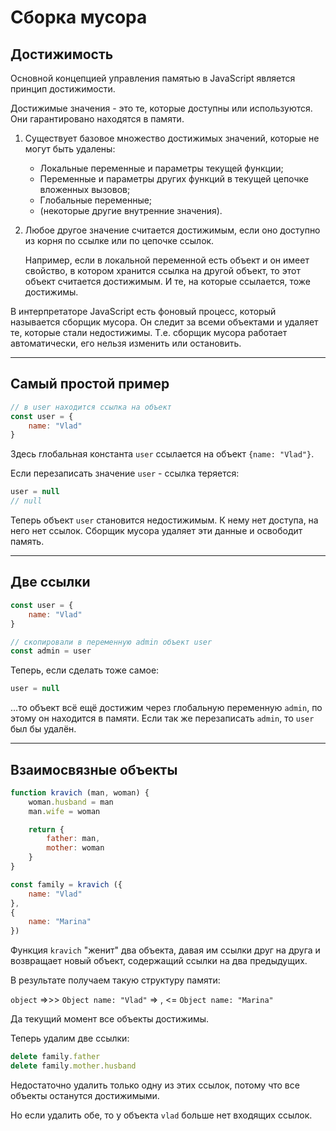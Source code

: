# Сборка мусора

## Достижимость 

Основной концепцией управления памятью в JavaScript является принцип достижимости.

Достижимые значения - это те, которые доступны или используются. Они гарантировано находятся в памяти.

1. Существует базовое множество достижимых значений, которые не могут быть удалены:

    * Локальные переменные и параметры текущей функции;
    * Переменные и параметры других функций в текущей цепочке вложенных вызовов;
    * Глобальные переменные;
    * (некоторые другие внутренние значения).

2. Любое другое значение считается достижимым, если оно доступно из корня по ссылке или по цепочке ссылок.

    Например, если в локальной переменной есть объект и он имеет свойство, в котором хранится ссылка на другой объект, то этот объект считается достижимым. И те, на которые ссылается, тоже достижимы.

В интерпретаторе JavaScript есть фоновый процесс, который называется сборщик мусора. Он следит за всеми объектами и удаляет те, которые стали недостижимы. Т.е. сборщик мусора работает автоматически, его нельзя изменить или остановить.
***

## Самый простой пример

```javascript
// в user находится ссылка на объект
const user = {
    name: "Vlad"
}
```
Здесь глобальная константа `user` ссылается на объект `{name: "Vlad"}`. 

Если перезаписать значение `user` - ссылка теряется: 

```javascript
user = null
// null
```
Теперь объект `user` становится недостижимым. К нему нет доступа, на него нет ссылок. Сборщик мусора удаляет эти данные и освободит память.
***

## Две ссылки

```javascript
const user = {
    name: "Vlad"
}

// скопировали в переменную admin объект user
const admin = user
```

Теперь, если сделать тоже самое:

```javascript
user = null
```

...то объект всё ещё достижим через глобальную переменную `admin`, по этому он находится в памяти. Если так же перезаписать `admin`, то `user` был бы удалён.
***

## Взаимосвязные объекты

```javascript
function kravich (man, woman) {
    woman.husband = man 
    man.wife = woman

    return {
        father: man,
        mother: woman
    }
}

const family = kravich ({ 
    name: "Vlad"
},
{
    name: "Marina"
})
```

Функция `kravich` "женит" два объекта, давая им ссылки друг на друга и возвращает новый объект, содержащий ссылки на два предыдущих.

В результате получаем такую структуру памяти: 

`object` =>>> `Object name: "Vlad"` => , <= `Object name: "Marina"`

Да текущий момент все объекты достижимы.

Теперь удалим две ссылки: 

```javascript
delete family.father
delete family.mother.husband
```

Недостаточно удалить только одну из этих ссылок, потому что все объекты останутся достижимыми.

Но если удалить обе, то у объекта `vlad` больше нет входящих ссылок.

